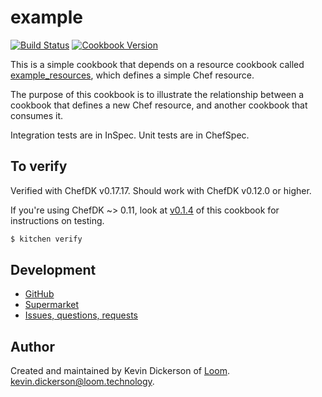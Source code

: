 # example

[![Build Status](https://travis-ci.org/loom-cookbooks/example.svg?branch=master)](https://travis-ci.org/loom-cookbooks/example) [![Cookbook Version](https://img.shields.io/cookbook/v/example.svg)](https://supermarket.chef.io/cookbooks/example)

This is a simple cookbook that depends on a resource cookbook called [example_resources], which defines a simple Chef resource.

The purpose of this cookbook is to illustrate the relationship between a cookbook that defines a new Chef resource, and another cookbook that consumes it.

Integration tests are in InSpec. Unit tests are in ChefSpec.

## To verify

Verified with ChefDK v0.17.17. Should work with ChefDK v0.12.0 or higher.

If you're using ChefDK ~> 0.11, look at [v0.1.4] of this cookbook for instructions on testing.

```bash
$ kitchen verify
```

## Development

* [GitHub][repository]
* [Supermarket][supermarket]
* [Issues, questions, requests][issues]

## Author

Created and maintained by Kevin Dickerson of [Loom](loom). <kevin.dickerson@loom.technology>.

[loom]: https://loom.technology
[repository]: https://github.com/loom-cookbooks/example
[supermarket]: https://supermarket.chef.io/cookbooks/example
[issues]: https://github.com/loom-cookbooks/example/issues
[chefdk]: https://downloads.chef.io/chef-dk/
[v0.1.4]: https://github.com/loom-cookbooks/example/tree/v0.1.4
[example_resources]: https://github.com/loom-cookbooks/example_resources
